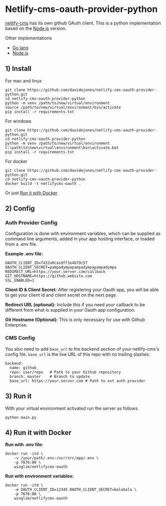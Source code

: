 # Netlify-cms-oauth-provider-python

[netlify-cms](https://www.netlifycms.org/) has its own github OAuth client. This is a python implementation based on the [Node.js](https://github.com/vencax/netlify-cms-github-oauth-provider) version.

Other implementations
- [Go lang](https://github.com/igk1972/netlify-cms-oauth-provider-go)
- [Node.js](https://github.com/vencax/netlify-cms-github-oauth-provider)

## 1) Install

For mac and linux
```
git clone https://github.com/davidejones/netlify-cms-oauth-provider-python.git
cd netlify-cms-oauth-provider-python
python -m venv /path/to/new/virtual/environment
source /path/to/new/virtual/environment/bin/activate
pip install -r requirements.txt
```

For windows
```
git clone https://github.com/davidejones/netlify-cms-oauth-provider-python.git
cd netlify-cms-oauth-provider-python
python -m venv /path/to/new/virtual/environment
C:\path\to\new\virtual\environment\bin\activate.bat
pip install -r requirements.txt
```

For docker
```
git clone https://github.com/davidejones/netlify-cms-oauth-provider-python.git
cd netlify-cms-oauth-provider-python
docker build -t netlifycms-oauth .
```
Or just [Run it with Docker](https://github.com/WingLim/netlify-cms-oauth-provider-python#4-run-it-with-docker)

## 2) Config

### Auth Provider Config

Configuration is done with environment variables, which can be supplied as command line arguments, added in your app hosting interface, or loaded from a .env file.

**Example .env file:**

```
OAUTH_CLIENT_ID=f432a9casdff1e4b79c57
OAUTH_CLIENT_SECRET=pampadympapampadympapampadympa
REDIRECT_URL=https://your.server.com/callback
GIT_HOSTNAME=https://github.website.com
SSL_ENABLED=1
```

**Client ID & Client Secret:**
After registering your Oauth app, you will be able to get your client id and client secret on the next page.

**Redirect URL (optional):**
Include this if you  need your callback to be different from what is supplied in your Oauth app configuration.

**Git Hostname (Optional):**
This is only necessary for use with Github Enterprise.

### CMS Config
You also need to add `base_url` to the backend section of your netlify-cms's config file. `base_url` is the live URL of this repo with no trailing slashes.

```
backend:
  name: github
  repo: user/repo   # Path to your Github repository
  branch: master    # Branch to update
  base_url: https://your.server.com # Path to ext auth provider
```

## 3) Run it
With your virtual environment activated run the server as follows

`python main.py`

## 4) Run it with Docker

**Run with .env file:**

```
docker run -itd \
    -v /your/path/.env:/usr/src/app/.env \
    -p 7676:80 \
    winglim/netlifycms-oauth
```

**Run with environment variables:**

```
docker run -itd \
    -e OAUTH_CLIENT_ID=12345 OAUTH_CLIENT_SECRET=balabala \
    -p 7676:80 \
    winglim/netlifycms-oauth
```